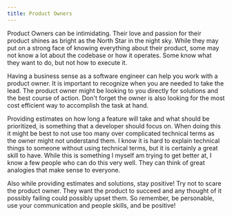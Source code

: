 ```yaml
---
title: Product Owners
---
```


Product Owners can be intimidating. Their love and passion for their product shines as bright as the North Star in the night sky. While they may put on a strong face of knowing everything about their product, some may not know a lot about the codebase or how it operates. Some know what they want to do, but not how to execute it.

Having a business sense as a software engineer can help you work with a product owner. It is important to recognize when you are needed to take the lead. The product owner might be looking to you directly for solutions and the best course of action. Don't forget the owner is also looking for the most cost efficient way to accomplish the task at hand.

Providing estimates on how long a feature will take and what should be prioritized, is something that a developer should focus on. When doing this it might be best to not use too many over complicated technical terms as the owner might not understand them. I know it is hard to explain technical things to someone without using technical terms, but it is certainly a great skill to have. While this is something I myself am trying to get better at, I know a few people who can do this very well. They can think of great analogies that make sense to everyone.

Also while providing estimates and solutions, stay positive! Try not to scare the product owner. They want the product to succeed and any thought of it possibly failing could possibly upset them. So remember, be personable, use your communication and people skills, and be positive!



